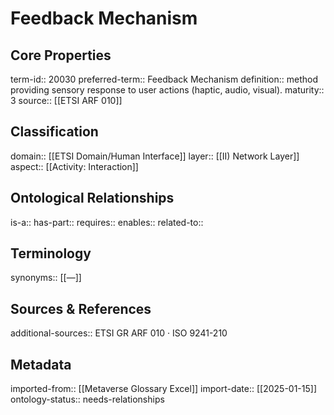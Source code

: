 # Feedback Mechanism

## Core Properties
term-id:: 20030
preferred-term:: Feedback Mechanism
definition:: method providing sensory response to user actions (haptic, audio, visual).
maturity:: 3
source:: [[ETSI ARF 010]]

## Classification
domain:: [[ETSI Domain/Human Interface]]
layer:: [[II) Network Layer]]
aspect:: [[Activity: Interaction]]

## Ontological Relationships
is-a:: 
has-part:: 
requires:: 
enables:: 
related-to:: 

## Terminology
synonyms:: [[—]]

## Sources & References
additional-sources:: ETSI GR ARF 010 · ISO 9241-210

## Metadata
imported-from:: [[Metaverse Glossary Excel]]
import-date:: [[2025-01-15]]
ontology-status:: needs-relationships
